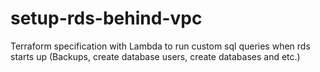 # setup-rds-behind-vpc
Terraform specification with Lambda to run custom sql queries when rds starts up (Backups, create database users, create databases and etc.)
